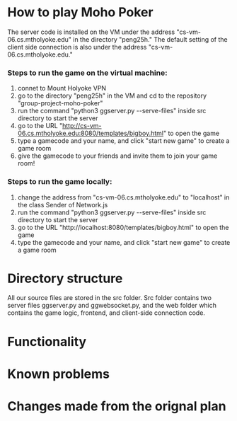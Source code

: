 # How to play Moho Poker 
The server code is installed on the VM under the address "cs-vm-06.cs.mtholyoke.edu" in the directory "peng25h." The default setting of the client side connection is also under the address "cs-vm-06.cs.mtholyoke.edu."

### Steps to run the game on the virtual machine:
   1. connet to  Mount Holyoke VPN
   2. go to the directory "peng25h" in the VM and cd to the repository "group-project-moho-poker"
   3. run the command "python3 ggserver.py --serve-files" inside src directory to start the server
   4. go to the URL "http://cs-vm-06.cs.mtholyoke.edu:8080/templates/bigboy.html" to open the game
   5. type a gamecode and your name, and click "start new game" to create a game room
   6. give the gamecode to your friends and invite them to join your game room!   

### Steps to run the game locally:
   1. change the address from "cs-vm-06.cs.mtholyoke.edu" to "localhost" in the class Sender of Network.js
   2. run the command "python3 ggserver.py --serve-files" inside src directory to start the server
   3. go to the URL "http://localhost:8080/templates/bigboy.html" to open the game
   4. type the gamecode and your name, and click "start new game" to create a game room

# Directory structure
All our source files are stored in the src folder. Src folder contains two server files ggserver.py and ggwebsocket.py, and the web folder which contains the game logic, frontend, and client-side connection code.

# Functionality

# Known problems

# Changes made from the orignal plan

